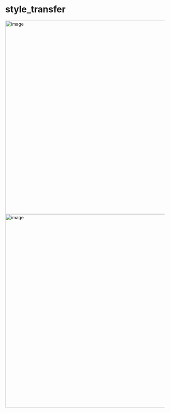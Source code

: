 # style_transfer
<img width="610" alt="image" src="https://user-images.githubusercontent.com/86092949/163331717-fed16e45-daae-4fb0-93f8-b868051d0468.png">
<img width="610" alt="image" src="https://user-images.githubusercontent.com/86092949/163332403-68c3a6f1-7d3a-4f83-9fd8-10d1ffe9c8de.png">

